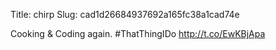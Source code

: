Title: chirp
Slug: cad1d26684937692a165fc38a1cad74e

Cooking &amp; Coding again. #ThatThingIDo <a href="http://t.co/EwKBjApa">http://t.co/EwKBjApa</a>
